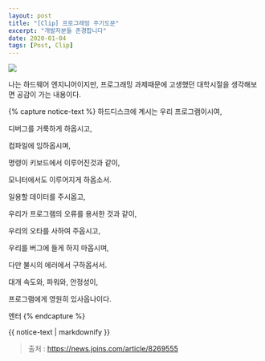 ```yaml
---
layout: post
title: "[Clip] 프로그래밍 주기도문"
excerpt: "개발자분들 존경합니다"
date: 2020-01-04
tags: [Post, Clip]
---
```


![](https://cdn.pixabay.com/photo/2017/11/27/12/19/cross-2981216__480.jpg)

나는 하드웨어 엔지니어이지만, 프로그래밍 과제때문에 고생했던 대학시절을 생각해보면 공감이 가는 내용이다.

{% capture notice-text %}
하드디스크에 계시는 우리 프로그램이시여, 

디버그를 거룩하게 하옵시고, 

컴파일에 임하옵시며, 

명령이 키보드에서 이루어진것과 같이, 

모니터에서도 이루어지게 하옵소서. 

일용할 데이터를 주시옵고, 

우리가 프로그램의 오류를 용서한 것과 같이, 

우리의 오타를 사하여 주옵시고, 

우리를 버그에 들게 하지 마옵시며, 

다만 불시의 에러에서 구하옵서서. 

대개 속도와, 파워와, 안정성이, 

프로그램에게 영원히 있사옵나이다. 

엔터
{% endcapture %}

<div class="notice--info">
  {{ notice-text | markdownify }} 
</div>

>출처 : https://news.joins.com/article/8269555